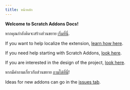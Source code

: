 ```yaml
---
title: หน้าหลัก
---
```

**Welcome to Scratch Addons Docs!**

หากคุณกำลังคิดจะสร้างส่วนขยาย [เริ่มที่นี่](develop/getting-started/creating-an-addon).

If you want to help localize the extension, [learn how here](localization/joining-the-localization-team).

If you need help starting with Scratch Addons, [look here](getting-started/quick-start).

If you are interested in the design of the project, [look here](reference/design).

หากมีคำถามเกี่ยวกับส่วนขยาย [ถามได้ที่นี่](https://github.com/ScratchAddons/ScratchAddons/discussions)!

Ideas for new addons can go in the [issues tab](https://github.com/ScratchAddons/ScratchAddons/issues).